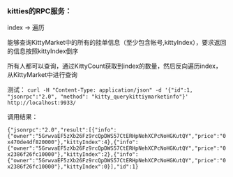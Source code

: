 ### kitties的RPC服务：

index -> 遍历

能够查询KittyMarket中的所有的挂单信息（至少包含帐号,kittyIndex），要求返回的信息按照kittyIndex倒序

所有人都可以查询，通过KittyCount获取到index的数量，然后反向遍历index，从KittyMarket中进行查询


测试：
```curl -H "Content-Type: application/json" -d '{"id":1, "jsonrpc":"2.0", "method": "kitty_querykittiymarketinfo"}' http://localhost:9933/```

调用结果：

`{"jsonrpc":"2.0","result":[{"info":{"owner":"5GrwvaEF5zXb26Fz9rcQpDWS57CtERHpNehXCPcNoHGKutQY","price":"0x470de4df820000"},"kittyIndex":4},{"info":{"owner":"5GrwvaEF5zXb26Fz9rcQpDWS57CtERHpNehXCPcNoHGKutQY","price":"0x2386f26fc10000"},"kittyIndex":2},{"info":{"owner":"5GrwvaEF5zXb26Fz9rcQpDWS57CtERHpNehXCPcNoHGKutQY","price":"0x2386f26fc10000"},"kittyIndex":0}],"id":1}
`